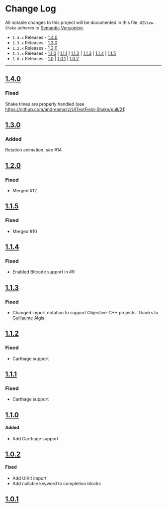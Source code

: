 # Change Log
All notable changes to this project will be documented in this file.
`UIView-Shake` adheres to [Semantic Versioning](http://semver.org/).

- `1.4.x` Releases - [1.4.0](#140)
- `1.3.x` Releases - [1.3.0](#130)  
- `1.2.x` Releases - [1.2.0](#120)  
- `1.1.x` Releases - [1.1.0](#110) | [1.1.1](#111) | [1.1.2](#112) | [1.1.3](#113) | [1.1.4](#114) | [1.1.5](#115)  
- `1.0.x` Releases - [1.0](#10) | [1.0.1](#101) | [1.0.2](#102)

---

## [1.4.0](https://github.com/andreamazz/UIView-Shake/releases/tag/1.4.0)

### Fixed
Shake times are properly handled (see https://github.com/andreamazz/UITextField-Shake/pull/21)

## [1.3.0](https://github.com/andreamazz/UIView-Shake/releases/tag/1.3.0)

### Added
Rotation animation, see #14

## [1.2.0](https://github.com/andreamazz/UIView-Shake/releases/tag/1.2.0)

### Fixed
- Merged #12  

## [1.1.5](https://github.com/andreamazz/UIView-Shake/releases/tag/1.1.5)

### Fixed
- Merged #10  

## [1.1.4](https://github.com/andreamazz/UIView-Shake/releases/tag/1.1.4)

### Fixed
- Enabled Bitcode support in #9  

## [1.1.3](https://github.com/andreamazz/UIView-Shake/releases/tag/1.1.3)

### Fixed
- Changed import notation to support Objective-C++ projects. Thanks to [Guillaume Algis](https://github.com/guillaume-algis)  

## [1.1.2](https://github.com/andreamazz/UIView-Shake/releases/tag/1.1.2)

### Fixed
- Carthage support

## [1.1.1](https://github.com/andreamazz/UIView-Shake/releases/tag/1.1.1)

### Fixed
- Carthage support

## [1.1.0](https://github.com/andreamazz/UIView-Shake/releases/tag/1.1.0)

#### Added  
- Add Carthage support   

## [1.0.2](https://github.com/andreamazz/UIView-Shake/releases/tag/1.0.2)

#### Fixed  
- Add UIKit import  
- Add nullable keyword to completion blocks  

## [1.0.1](https://github.com/andreamazz/UIView-Shake/releases/tag/1.0.1)
